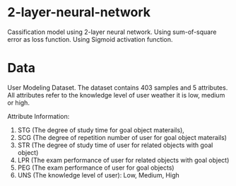 # 2-layer-neural-network
Cassification model using 2-layer neural network.
  Using sum-of-square error as loss function.
  Using Sigmoid activation function.

# Data
User Modeling Dataset. 
The dataset contains 403 samples and 5 attributes. 
All attributes refer to the knowledge level of user weather it is low, medium or high.

Attribute Information:
1. STG (The degree of study time for goal object materails),
2. SCG (The degree of repetition number of user for goal object materails)
3. STR (The degree of study time of user for related objects with goal object)
4. LPR (The exam performance of user for related objects with goal object)
5. PEG (The exam performance of user for goal objects)
6. UNS (The knowledge level of user): Low, Medium, High
